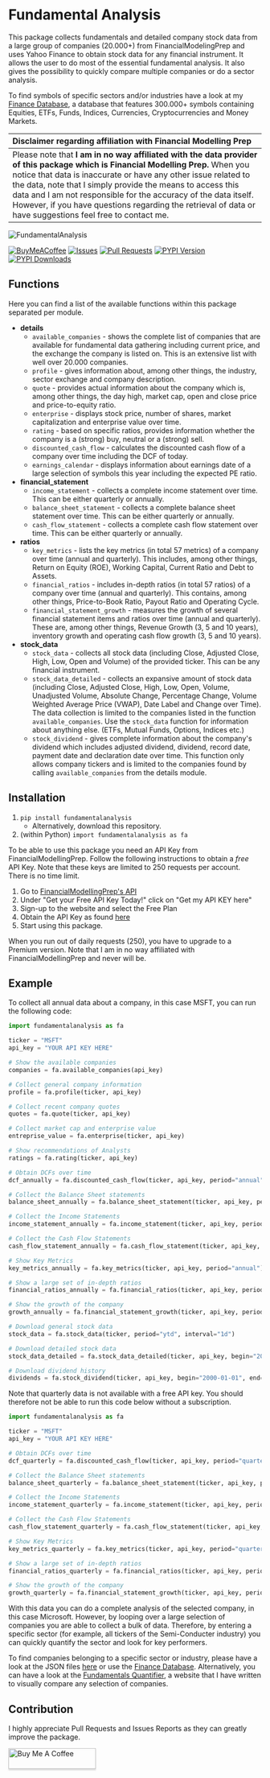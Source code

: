# Fundamental Analysis

This package collects fundamentals and detailed company stock data from a large group of companies (20.000+)
from FinancialModelingPrep and uses Yahoo Finance to obtain stock data for any financial instrument. It allows
the user to do most of the essential fundamental analysis. It also gives the possibility to quickly compare
multiple companies or do a sector analysis.

To find symbols of specific sectors and/or industries have a look at my [Finance Database](https://github.com/JerBouma/FinanceDatabase), a database that features 300.000+ symbols containing Equities, ETFs, Funds, Indices, Currencies, Cryptocurrencies and Money Markets.

| Disclaimer regarding affiliation with Financial Modelling Prep |
|:--|
| Please note that **I am in no way affiliated with the data provider of this package which is Financial Modelling Prep.** When you notice that data is inaccurate or have any other issue related to the data, note that I simply provide the means to access this data and I am not responsible for the accuracy of the data itself. However, if you have questions regarding the retrieval of data or have suggestions feel free to contact me. |

![FundamentalAnalysis](https://raw.githubusercontent.com/JerBouma/FundamentalAnalysis/master/images/FundamentalAnalysis.png)

[![BuyMeACoffee](https://img.shields.io/badge/Buy%20Me%20A%20Coffee-Donate-brightgreen?logo=buymeacoffee)](https://www.buymeacoffee.com/jerbouma)
[![Issues](https://img.shields.io/github/issues/jerbouma/fundamentalanalysis)](https://github.com/JerBouma/FundamentalAnalysis/issues)
[![Pull Requests](https://img.shields.io/github/issues-pr/JerBouma/fundamentalanalysis?color=yellow)](https://github.com/JerBouma/FundamentalAnalysis/pulls)
[![PYPI Version](https://img.shields.io/pypi/v/fundamentalanalysis)](https://pypi.org/project/FundamentalAnalysis/)
[![PYPI Downloads](https://img.shields.io/pypi/dm/fundamentalanalysis)](https://pypi.org/project/FundamentalAnalysis/)

## Functions

Here you can find a list of the available functions within this package separated per module.
- **details**
    - `available_companies` - shows the complete list of companies that are available for fundamental data
    gathering including current price, and the exchange the company is listed on. This is an extensive list with
    well over 20.000 companies.
    - `profile` - gives information about, among other things, the industry, sector exchange
    and company description.
    - `quote` - provides actual information about the company which is, among other things, the day high,
    market cap, open and close price and price-to-equity ratio.
    - `enterprise` - displays stock price, number of shares, market capitalization and
    enterprise value over time.
    - `rating` - based on specific ratios, provides information whether the company is a (strong) buy,
    neutral or a (strong) sell.
    - `discounted_cash_flow` - calculates the discounted cash flow of a company over time including the
    DCF of today.
    - `earnings_calendar` - displays information about earnings date of a large selection of symbols this year
    including the expected PE ratio.
- **financial_statement**
    - `income_statement` - collects a complete income statement over time. This can be either quarterly
    or annually.
    - `balance_sheet_statement` - collects a complete balance sheet statement over time. This can be either quarterly
    or annually.
    - `cash_flow_statement` - collects a complete cash flow statement over time. This can be either quarterly
    or annually.
- **ratios**
    - `key_metrics` - lists the key metrics (in total 57 metrics) of a company over time (annual
    and quarterly). This includes, among other things, Return on Equity (ROE), Working Capital,
    Current Ratio and Debt to Assets.
    - `financial_ratios` - includes in-depth ratios (in total 57 ratios) of a company over time (annual
    and quarterly). This contains, among other things, Price-to-Book Ratio, Payout Ratio and Operating Cycle.
    - `financial_statement_growth` - measures the growth of several financial statement items and ratios over
    time (annual and quarterly). These are, among other things, Revenue Growth (3, 5 and 10 years),
    inventory growth and operating cash flow growth (3, 5 and 10 years).
- **stock_data**
    - `stock_data` - collects all stock data (including Close, Adjusted Close, High, Low, Open and Volume) of
    the provided ticker. This can be any financial instrument.
    - `stock_data_detailed` - collects an expansive amount of stock data (including Close, Adjusted Close,
     High, Low, Open, Volume, Unadjusted Volume, Absolute Change, Percentage Change, Volume Weighted
     Average Price (VWAP), Date Label and Change over Time). The data collection is limited to
     the companies listed in the function `available_companies`. Use the `stock_data` function for information about
     anything else. (ETFs, Mutual Funds, Options, Indices etc.)
    - `stock_dividend` - gives complete information about the company's dividend which includes adjusted dividend, dividend, record date, payment date and declaration date over time. This function only allows company tickers and is limited to the companies found by calling `available_companies` from the details module.

## Installation

1. `pip install fundamentalanalysis`
    * Alternatively, download this repository.
2. (within Python) `import fundamentalanalysis as fa`

To be able to use this package you need an API Key from FinancialModellingPrep. Follow the following instructions to
obtain a _free_ API Key. Note that these keys are limited to 250 requests per account. There is no time limit.
1. Go to [FinancialModellingPrep's API](https://financialmodelingprep.com/developer/docs/)
2. Under "Get your Free API Key Today!" click on "Get my API KEY here"
3. Sign-up to the website and select the Free Plan
4. Obtain the API Key as found [here](https://financialmodelingprep.com/developer/docs/)
5. Start using this package.

When you run out of daily requests (250), you have to upgrade to a Premium version. Note that I am in no way
affiliated with FinancialModellingPrep and never will be.

## Example
To collect all annual data about a company, in this case MSFT, you can run the following code:

```python
import fundamentalanalysis as fa

ticker = "MSFT"
api_key = "YOUR API KEY HERE"

# Show the available companies
companies = fa.available_companies(api_key)

# Collect general company information
profile = fa.profile(ticker, api_key)

# Collect recent company quotes
quotes = fa.quote(ticker, api_key)

# Collect market cap and enterprise value
entreprise_value = fa.enterprise(ticker, api_key)

# Show recommendations of Analysts
ratings = fa.rating(ticker, api_key)

# Obtain DCFs over time
dcf_annually = fa.discounted_cash_flow(ticker, api_key, period="annual")

# Collect the Balance Sheet statements
balance_sheet_annually = fa.balance_sheet_statement(ticker, api_key, period="annual")

# Collect the Income Statements
income_statement_annually = fa.income_statement(ticker, api_key, period="annual")

# Collect the Cash Flow Statements
cash_flow_statement_annually = fa.cash_flow_statement(ticker, api_key, period="annual")

# Show Key Metrics
key_metrics_annually = fa.key_metrics(ticker, api_key, period="annual")

# Show a large set of in-depth ratios
financial_ratios_annually = fa.financial_ratios(ticker, api_key, period="annual")

# Show the growth of the company
growth_annually = fa.financial_statement_growth(ticker, api_key, period="annual")

# Download general stock data
stock_data = fa.stock_data(ticker, period="ytd", interval="1d")

# Download detailed stock data
stock_data_detailed = fa.stock_data_detailed(ticker, api_key, begin="2000-01-01", end="2020-01-01")

# Download dividend history
dividends = fa.stock_dividend(ticker, api_key, begin="2000-01-01", end="2020-01-01")

```
Note that quarterly data is not available with a free API key. You should therefore not be able to run this code below without a subscription.

```python
import fundamentalanalysis as fa

ticker = "MSFT"
api_key = "YOUR API KEY HERE"

# Obtain DCFs over time
dcf_quarterly = fa.discounted_cash_flow(ticker, api_key, period="quarter")

# Collect the Balance Sheet statements
balance_sheet_quarterly = fa.balance_sheet_statement(ticker, api_key, period="quarter")

# Collect the Income Statements
income_statement_quarterly = fa.income_statement(ticker, api_key, period="quarter")

# Collect the Cash Flow Statements
cash_flow_statement_quarterly = fa.cash_flow_statement(ticker, api_key, period="quarter")

# Show Key Metrics
key_metrics_quarterly = fa.key_metrics(ticker, api_key, period="quarter")

# Show a large set of in-depth ratios
financial_ratios_quarterly = fa.financial_ratios(ticker, api_key, period="quarter")

# Show the growth of the company
growth_quarterly = fa.financial_statement_growth(ticker, api_key, period="quarter")

```

With this data you can do a complete analysis of the selected company, in this case Microsoft. However, by looping
over a large selection of companies you are able to collect a bulk of data. Therefore, by  entering a specific sector
(for example, all tickers of the Semi-Conducter industry) you can quickly quantify the sector and look for
key performers.

To find companies belonging to a specific sector or industry, please have a look at the JSON files
[here](https://github.com/JerBouma/FundamentalsQuantifier/tree/master/data) or use the [Finance Database](https://github.com/JerBouma/FinanceDatabase). Alternatively, you can have a look at the [Fundamentals Quantifier](https://fundamentals-quantifier.herokuapp.com/), a website that I have written to visually compare any selection of companies.

## Contribution

I highly appreciate Pull Requests and Issues Reports as they can greatly improve the package.

<a href="https://www.buymeacoffee.com/jerbouma" target="_blank"><img src="https://www.buymeacoffee.com/assets/img/custom_images/orange_img.png" alt="Buy Me A Coffee" style="height: 41px !important;width: 174px !important;box-shadow: 0px 3px 2px 0px rgba(190, 190, 190, 0.5) !important;-webkit-box-shadow: 0px 3px 2px 0px rgba(190, 190, 190, 0.5) !important;" ></a>
